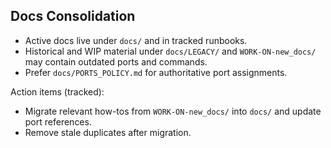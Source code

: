 Docs Consolidation
------------------

- Active docs live under `docs/` and in tracked runbooks.
- Historical and WIP material under `docs/LEGACY/` and `WORK-ON-new_docs/` may contain outdated ports and commands.
- Prefer `docs/PORTS_POLICY.md` for authoritative port assignments.

Action items (tracked):
- Migrate relevant how-tos from `WORK-ON-new_docs/` into `docs/` and update port references.
- Remove stale duplicates after migration.
